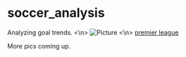 # soccer_analysis
Analyzing goal trends. <\n>
![Picture](https://github.com/user-attachments/assets/4ab53ff9-757f-4dea-b79c-6f0f571b355b)
<\n>
[premier league](https://github.com)


More pics coming up.
